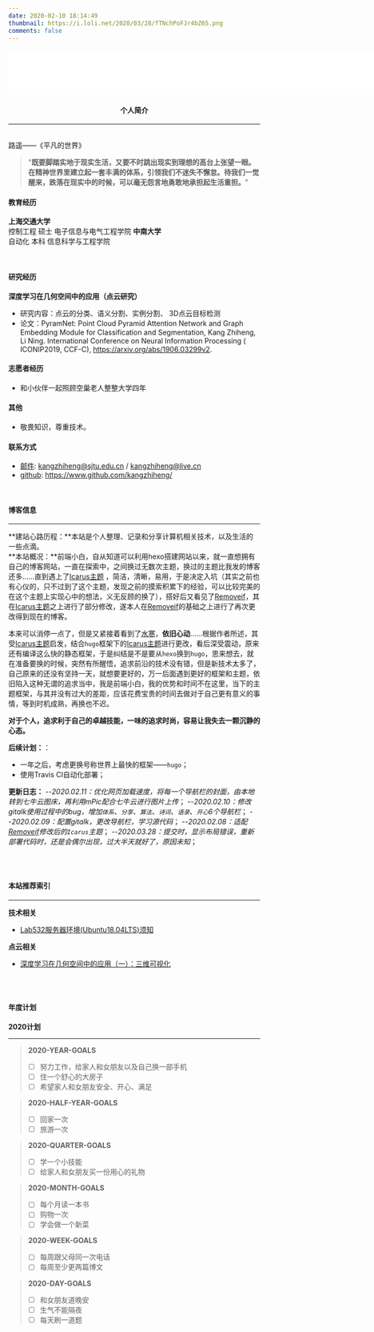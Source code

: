 ```yaml
---
date: 2020-02-10 18:14:49
thumbnail: https://i.loli.net/2020/03/28/fTNchPoFJr4bZ65.png
comments: false
---
```

<h4 style="text-align:center"> <iframe frameborder="no" border="0" marginwidth="0" marginheight="0" width=800 height=86 src="//music.163.com/outchain/player?type=2&id=506196018&auto=0&height=66"></iframe> </h4>
<h4 style="text-align:center">个人简介 </h4>

---

<br>路遥——《平凡的世界》

> "**既要脚踏实地于现实生活，又要不时跳出现实到理想的高台上张望一眼。在精神世界里建立起一套丰满的体系，引领我们不迷失不懈怠。待我们一觉醒来，跌落在现实中的时候，可以毫无怨言地勇敢地承担起生活重担。**"

#### 教育经历
**上海交通大学**&nbsp;     
控制工程  硕士  电子信息与电气工程学院
**中南大学**&nbsp;     
自动化  本科  信息科学与工程学院

<br>

#### 研究经历
**深度学习在几何空间中的应用（点云研究）**
- 研究内容：点云的分类、语义分割、实例分割、 3D点云目标检测
- 论文：PyramNet: Point Cloud Pyramid Attention Network and Graph Embedding Module for Classification and Segmentation, Kang Zhiheng, Li Ning. International Conference on Neural Information Processing ( ICONIP2019, CCF-C), https://arxiv.org/abs/1906.03299v2.

#### 志愿者经历
- 和小伙伴一起照顾空巢老人整整大学四年

#### 其他
- 敬畏知识，尊重技术。

#### 联系方式
- [邮件](kangzhiheng@sjtu.edu.cn): kangzhiheng@sjtu.edu.cn / kangzhiheng@live.cn
- [github](https://www.github.com/kangzhiheng/): https://www.github.com/kangzhiheng/

<br>

#### 博客信息

---

**建站心路历程：**本站是个人整理、记录和分享计算机相关技术，以及生活的一些点滴。
<br>
**本站概况：**前端小白，自从知道可以利用hexo搭建网站以来，就一直想拥有自己的博客网站，一直在探索中，之间换过无数次主题，换过的主题比我发的博客还多……直到遇上了[Icarus主题](http://github.com/ppoffice/hexo-theme-icarus) ，简洁，清晰，易用，于是决定入坑（其实之前也有心仪的，只不过到了这个主题，发现之前的摸索积累下的经验，可以比较完美的在这个主题上实现心中的想法，义无反顾的换了），搭好后又看见了[Removeif](https://github.com/removeif/hexo-theme-icarus-removeif)，其在[Icarus主题](http://github.com/ppoffice/hexo-theme-icarus)之上进行了部分修改，遂本人在[Removeif](https://github.com/removeif/hexo-theme-icarus-removeif)的基础之上进行了再次更改得到现在的博客。

本来可以消停一点了，但是又紧接着看到了[水寒](https://dp2px.com/)，**依旧心动**……根据作者所述，其受[Icarus主题](http://github.com/ppoffice/hexo-theme-icarus)启发，结合`hugo`框架下的[Icarus主题](https://github.com/digitalcraftsman/hugo-icarus-theme)进行更改，看后深受震动，原来还有编译这么快的静态框架，于是纠结是不是要从`hexo`换到`hugo`，思来想去，就在准备要换的时候，突然有所醒悟，追求前沿的技术没有错，但是新技术太多了，自己原来的还没有坚持一天，就想要更好的，万一后面遇到更好的框架和主题，依旧陷入这种无谓的追求当中，我是前端小白，我的优势和时间不在这里，当下的主题框架，与其并没有过大的差距，应该花费宝贵的时间去做对于自己更有意义的事情，等到时机成熟，再换也不迟。

**对于个人，追求利于自己的卓越技能，一味的追求时尚，容易让我失去一颗沉静的心态。**

**后续计划：**：
- 一年之后，考虑更换号称世界上最快的框架——`hugo`；
- 使用Travis CI自动化部署；


**更新日志：**
--*2020.02.11：优化网页加载速度，将每一个导航栏的封面，由本地转到七牛云图床，再利用mPic配合七牛云进行图片上传*；
--*2020.02.10：修改gitalk使用过程中的bug，增加`体系`、`分享`、`算法`、`诗词`、`语录`、`开心`6个导航栏*；
--*2020.02.09：配置gitalk，更改导航栏，学习源代码*；
--*2020.02.08：适配[Removeif](https://github.com/lxqxsyu/hexo-theme-icarus)修改后的`Icarus`主题*；
--*2020.03.28：提交时，显示布局错误，重新部署代码时，还是会偶尔出现，过大半天就好了，原因未知*；

<br>

<br>

#### 本站推荐索引

---
**技术相关**
- [Lab532服务器环境(Ubuntu18.04LTS)须知](https://www.kangzhiheng/2018/11/28/Lab532%E6%9C%8D%E5%8A%A1%E5%99%A8%E7%8E%AF%E5%A2%83/)


**点云相关**
- [深度学习在几何空间中的应用（一）：三维可视化](https://www.kangzhiheng/2018/12/30/%E7%82%B9%E4%BA%91%E5%8F%AF%E8%A7%86%E5%8C%96/)
<br>

<br>

#### 年度计划
**2020计划**

---
>**2020-YEAR-GOALS**              
>+ [ ] 努力工作，给家人和女朋友以及自己换一部手机
>+ [ ] 住一个舒心的大房子
>+ [ ] 希望家人和女朋友安全、开心、满足

>**2020-HALF-YEAR-GOALS**
>+ [ ] 回家一次
>+ [ ] 旅游一次

>**2020-QUARTER-GOALS**              
>+ [ ] 学一个小技能
>+ [ ] 给家人和女朋友买一份用心的礼物

>**2020-MONTH-GOALS**              
>+ [ ] 每个月读一本书
>+ [ ] 购物一次
>+ [ ] 学会做一个新菜

>**2020-WEEK-GOALS**              
>+ [ ] 每周跟父母同一次电话
>+ [ ] 每周至少更两篇博文

>**2020-DAY-GOALS**              
>+ [ ] 和女朋友道晚安
>+ [ ] 生气不能隔夜
>+ [ ] 每天刷一道题

<br>